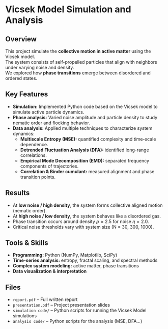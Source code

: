 # Vicsek Model Simulation and Analysis

## Overview
This project simulate the **collective motion in active matter** using the Vicsek model.  
The system consists of self-propelled particles that align with neighbors under varying noise and density.  
We explored how **phase transitions** emerge between disordered and ordered states.

## Key Features
- **Simulation:** Implemented Python code based on the Vicsek model to simulate active particle dynamics.  
- **Phase analysis:** Varied noise amplitude and particle density to study nematic order and flocking behavior.  
- **Data analysis:** Applied multiple techniques to characterize system dynamics:
  - **Multiscale Entropy (MSE):** quantified complexity and time-scale dependence.  
  - **Detrended Fluctuation Analysis (DFA):** identified long-range correlations.  
  - **Empirical Mode Decomposition (EMD):** separated frequency components of trajectories.  
  - **Correlation & Binder cumulant:** measured alignment and phase transition points.  

## Results
- At **low noise / high density**, the system forms collective aligned motion (nematic order).  
- At **high noise / low density**, the system behaves like a disordered gas.  
- Phase transition occurs around density $\rho \approx 2.5$ for noise $\eta = 2.0$.  
- Critical noise thresholds vary with system size (N = 30, 300, 1000).  

## Tools & Skills
- **Programming:** Python (NumPy, Matplotlib, SciPy)  
- **Time-series analysis:** entropy, fractal scaling, and spectral methods  
- **Complex system modeling:** active matter, phase transitions  
- **Data visualization & interpretation**  

## Files
- `report.pdf` – Full written report  
- `presentation.pdf` – Project presentation slides  
- `simulation code/` – Python scripts for running the Vicsek Model simulations
- `analysis code/` – Python scripts for the analysis (MSE, DFA...)
